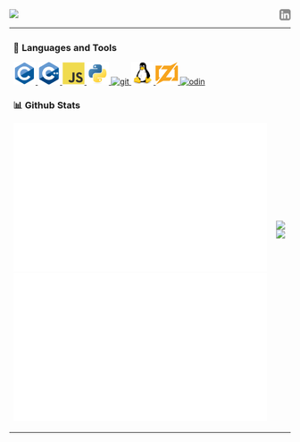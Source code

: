 <a href="https://git.io/typing-svg">
    <img src="https://readme-typing-svg.herokuapp.com?size=25&center=false&vCenter=true&lines=Hi+there+%F0%9F%91%8B;Welcome+to+my+Github"/>
</a> <a href='https://www.linkedin.com/in/kyle-mcintosh-67b71a191/'>
    <img align='right' alt="linkedin" height='20px' src="https://raw.githubusercontent.com/ClearlyKyle/ClearlyKyle/894c8b74518ed6493cb4ef782c820293326ea185/assets/linkedin.svg" />
</a>

<table style="background-color:rgba(0, 0, 0, 0); border: 0px;">
<tr style="padding-bottom: -10px;">
<td>

### 🔨 Languages and Tools
<a href="https://www.cprogramming.com/" target="_blank"> 
    <img src="https://raw.githubusercontent.com/devicons/devicon/master/icons/c/c-original.svg" alt="c" width="40" height="40"/> 
</a> 
<a href="https://www.w3schools.com/cpp/" target="_blank"> 
    <img src="https://raw.githubusercontent.com/devicons/devicon/master/icons/cplusplus/cplusplus-original.svg" alt="cplusplus" width="40" height="40"/> 
</a> 
<a href="https://developer.mozilla.org/en-US/docs/Web/JavaScript" target="_blank"> 
    <img src="https://raw.githubusercontent.com/devicons/devicon/master/icons/javascript/javascript-original.svg" alt="javascript" width="40" height="40"/> 
</a> 
<a href="https://www.python.org" target="_blank"> 
    <img src="https://raw.githubusercontent.com/devicons/devicon/master/icons/python/python-original.svg" alt="python" width="40" height="40"/> 
</a>
<a href="https://git-scm.com/" target="_blank"> 
    <img src="https://www.vectorlogo.zone/logos/git-scm/git-scm-icon.svg" alt="git" width="40" height="40"/> 
</a>
<a href="https://www.linux.org/" target="_blank"> 
    <img src="https://raw.githubusercontent.com/devicons/devicon/master/icons/linux/linux-original.svg" alt="linux" width="40" height="40"/> 
</a>
<a href="https://ziglang.org/" target="_blank"> 
    <img src="https://raw.githubusercontent.com/ziglang/logo/6446ba8e37a0651da720d8869e1ce9264fa0c0b9/zig-mark.svg" alt="zig" width="40" height="40"/> 
</a>
<a href="https://odin-lang.org/" target="_blank"> 
    <img src="https://odin-lang.org/logo.svg" alt="odin" width="40" height="40"/> 
</a>
    
###  📊 Github Stats
![Stats Overview](https://raw.githubusercontent.com/ClearlyKyle/github-stats-transparent/output/generated/overview.svg)
![Most Used Languages](https://raw.githubusercontent.com/ClearlyKyle/github-stats-transparent/output/generated/languages.svg)

</td>
<td td align="center">

<img align="center" src="https://media.giphy.com/media/xT9IgzoKnwFNmISR8I/giphy.gif">
<a href="https://git.io/streak-stats">
    <img src="https://streak-stats.demolab.com?user=ClearlyKyle&theme=github-dark-blue&hide_border=true&background=FFFFFF00"/>
</a>

</td>
</tr>
</table>
